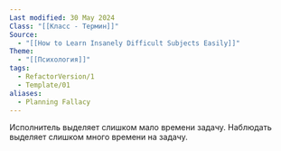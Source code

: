 ```yaml
---
Last modified: 30 May 2024
Class: "[[Класс - Термин]]"
Source:
  - "[[How to Learn Insanely Difficult Subjects Easily]]"
Theme:
  - "[[Психология]]"
tags:
  - RefactorVersion/1
  - Template/01
aliases:
  - Planning Fallacy
---
```

Исполнитель выделяет слишком мало времени задачу.
Наблюдать выделяет слишком много времени на задачу.
